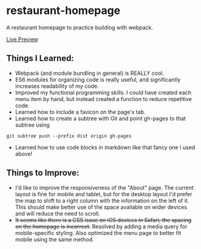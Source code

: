 # restaurant-homepage
A restaurant homepage to practice building with webpack.

[Live Preview](https://justin-gallo.github.io/restaurant-homepage/)

## Things I Learned: 

- Webpack (and module bundling in general) is REALLY cool.
- ES6 modules for organizing code is really useful, and significantly increases readability of my code. 
- Improved my functional programming skills. I could have created each menu item by hand, but instead created a function to reduce repetitive code. 
- Learned how to include a favicon on the page's tab. 
- Learned how to create a subtree with Git and point gh-pages to that subtree using
```
git subtree push --prefix dist origin gh-pages
```
- Learned how to use code blocks in markdown like that fancy one I used above!

## Things to Improve: 

- I'd like to improve the responsiveness of the "About" page. The current layout is fine for mobile and tablet, but for the desktop layout I'd prefer the map to shift to a right column with the information on the left of it. This should make better use of the space available on wider devices and will reduce the need to scroll. 
- ~~It seems like there is a CSS issue on iOS devices in Safari; the spacing on the homepage is incorrect.~~ Resolved by adding a media query for mobile-specific styling. Also optimized the menu page to better fit mobile using the same method. 
